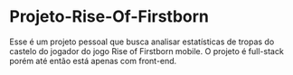 # Projeto-Rise-Of-Firstborn
Esse é um projeto pessoal que busca analisar estatísticas de tropas do castelo do jogador do jogo Rise of Firstborn mobile. O projeto é full-stack porém até então está apenas com front-end.
